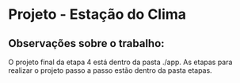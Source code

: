 # Projeto - Estação do Clima
## Observações sobre o trabalho:

O projeto final da etapa 4 está dentro da pasta ./app.
As etapas para realizar o projeto passo a passo estão dentro da pasta etapas.
